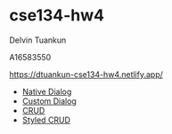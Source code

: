 # cse134-hw4

Delvin Tuankun

A16583550

https://dtuankun-cse134-hw4.netlify.app/

- [Native Dialog](https://dtuankun-cse134-hw4.netlify.app/nativedialogs.html)
- [Custom Dialog](https://dtuankun-cse134-hw4.netlify.app/customdialog.html)
- [CRUD](https://dtuankun-cse134-hw4.netlify.app/crud.html)
- [Styled CRUD](https://dtuankun-cse134-hw4.netlify.app/styledcrud.html)